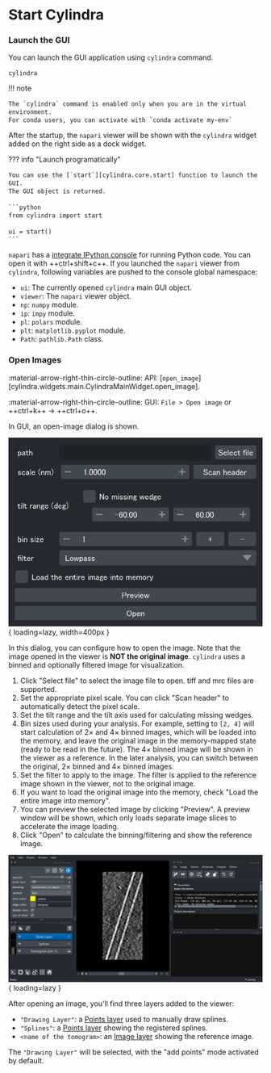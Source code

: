 # Start Cylindra

### Launch the GUI

You can launch the GUI application using `cylindra` command.

```shell
cylindra
```

!!! note

    The `cylindra` command is enabled only when you are in the virtual environment.
    For conda users, you can activate with `conda activate my-env`

After the startup, the `napari` viewer will be shown with the `cylindra` widget added
on the right side as a dock widget.

??? info "Launch programatically"

    You can use the [`start`][cylindra.core.start] function to launch the GUI.
    The GUI object is returned.

    ```python
    from cylindra import start

    ui = start()
    ```

`napari` has a [integrate IPython console](https://napari.org/stable/tutorials/fundamentals/quick_start.html#open-an-image) for running Python code. You can open it
with ++ctrl+shift+c++. If you launched the `napari` viewer from `cylindra`, following
variables are pushed to the console global namespace:

- `ui`: The currently opened `cylindra` main GUI object.
- `viewer`: The `napari` viewer object.
- `np`: `numpy` module.
- `ip`: `impy` module.
- `pl`: `polars` module.
- `plt`: `matplotlib.pyplot` module.
- `Path`: `pathlib.Path` class.


### Open Images

:material-arrow-right-thin-circle-outline: API: [`open_image`][cylindra.widgets.main.CylindraMainWidget.open_image].

:material-arrow-right-thin-circle-outline: GUI: `File > Open image` or ++ctrl+k++ &rarr; ++ctrl+o++.

In GUI, an open-image dialog is shown.

![open image dialog](images/open_image_dialog.png){ loading=lazy, width=400px }

In this dialog, you can configure how to open the image. Note that the image opened in
the viewer is **NOT the original image**. `cylindra` uses a binned and optionally
filtered image for visualization.

1. Click "Select file" to select the image file to open. tiff and mrc files are
   supported.
2. Set the appropriate pixel scale. You can click "Scan header" to automatically detect
   the pixel scale.
3. Set the tilt range and the tilt axis used for calculating missing wedges.
4. Bin sizes used during your analysis. For example, setting to `[2, 4]` will start
   calculation of 2&times; and 4&times; binned images, which will be loaded into the
   memory, and leave the original image in the memory-mapped state (ready to be read
   in the future). The 4&times; binned image will be shown in the viewer as a
   reference. In the later analysis, you can switch between the original, 2&times;
   binned and 4&times; binned images.
5. Set the filter to apply to the image. The filter is applied to the reference image
   shown in the viewer, not to the original image.
6. If you want to load the original image into the memory, check "Load the entire image
   into memory".
7. You can preview the selected image by clicking "Preview". A preview window will be
   shown, which only loads separate image slices to accelerate the image loading.
8. Click "Open" to calculate the binning/filtering and show the reference image.

![](images\viewer_00_open_image.png){ loading=lazy }

After opening an image, you'll find three layers added to the viewer:

- `"Drawing Layer"`: a [Points layer](https://napari.org/stable/howtos/layers/points.html) used to manually draw splines.
- `"Splines"`: a [Points layer](https://napari.org/stable/howtos/layers/points.html) showing the registered splines.
- `<name of the tomogram>`: an [Image layer](https://napari.org/stable/howtos/layers/image.html) showing the reference image.

The `"Drawing Layer"` will be selected, with the "add points" mode activated by default.
